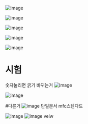 ![image](https://github.com/JunYoung0404/visualprogramming/assets/50895748/01332e8e-b3ef-4d3d-8322-6ee1cd4ac26f)

![image](https://github.com/JunYoung0404/visualprogramming/assets/50895748/0180dcf1-1f4a-4cfd-979a-f5d1ac614657)







![image](https://github.com/JunYoung0404/visualprogramming/assets/50895748/75fa658a-eeeb-4b9f-aee6-f34e54e4b284)

![image](https://github.com/JunYoung0404/visualprogramming/assets/50895748/c0cae534-97e0-478d-8e87-2830380c1fd8)

![image](https://github.com/JunYoung0404/visualprogramming/assets/50895748/c5a54f1e-56d1-42a2-9036-e635a21f35a7)


# 시험
숫자눌리면 굵기 바뀌는거
![image](https://github.com/JunYoung0404/visualprogramming/assets/50895748/edaa67a2-415a-445c-b051-9ab370fbd557)


![image](https://github.com/JunYoung0404/visualprogramming/assets/50895748/1902875d-ecf8-4e9f-8443-789916c173f0)


#다른거
![image](https://github.com/JunYoung0404/visualprogramming/assets/50895748/4ca7bbe0-44dd-421e-b028-d850b2df9f04)
단일문서
mfc스텐다드

![image](https://github.com/JunYoung0404/visualprogramming/assets/50895748/70566522-31e1-4bcf-bd4c-d392eeabac51)
![image](https://github.com/JunYoung0404/visualprogramming/assets/50895748/839426a8-804b-4331-9da6-6b0ba5ccdbec)
veiw
